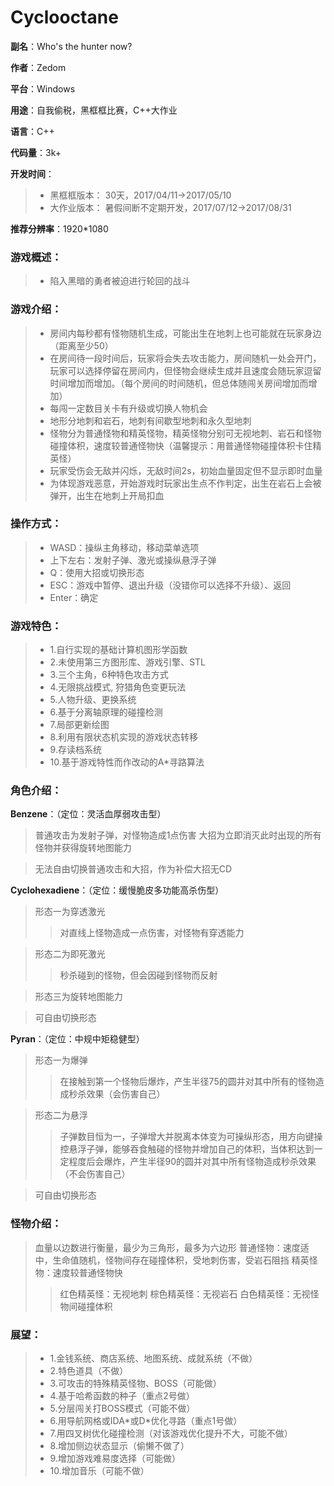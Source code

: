 Cyclooctane
=============================================
**副名**：Who's the hunter now?

**作者**：Zedom


**平台**：Windows


**用途**：自我偷税，黑框框比赛，C++大作业


**语言**：C++


**代码量**：3k+


**开发时间**：
> * 黑框框版本： 30天，2017/04/11->2017/05/10
> * 大作业版本： 暑假间断不定期开发，2017/07/12->2017/08/31

**推荐分辨率**：1920*1080


### **游戏概述**：


> * 陷入黑暗的勇者被迫进行轮回的战斗


### **游戏介绍**：


> * 房间内每秒都有怪物随机生成，可能出生在地刺上也可能就在玩家身边（距离至少50）
> * 在房间待一段时间后，玩家将会失去攻击能力，房间随机一处会开门，玩家可以选择停留在房间内，但怪物会继续生成并且速度会随玩家逗留时间增加而增加。（每个房间的时间随机，但总体随闯关房间增加而增加）
> * 每闯一定数目关卡有升级或切换人物机会
> * 地形分地刺和岩石，地刺有间歇型地刺和永久型地刺
> * 怪物分为普通怪物和精英怪物，精英怪物分别可无视地刺、岩石和怪物碰撞体积，速度较普通怪物快（温馨提示：用普通怪物碰撞体积卡住精英怪）
> * 玩家受伤会无敌并闪烁，无敌时间2s，初始血量固定但不显示即时血量
> * 为体现游戏恶意，开始游戏时玩家出生点不作判定，出生在岩石上会被弹开，出生在地刺上开局扣血

### **操作方式**：


> * WASD：操纵主角移动，移动菜单选项
> * 上下左右：发射子弹、激光或操纵悬浮子弹
> * Q：使用大招或切换形态
> * ESC：游戏中暂停、退出升级（没错你可以选择不升级）、返回
> * Enter：确定


### **游戏特色**：


> * 1.自行实现的基础计算机图形学函数
> * 2.未使用第三方图形库、游戏引擎、STL
> * 3.三个主角，6种特色攻击方式
> * 4.无限挑战模式, 狩猎角色变更玩法
> * 5.人物升级、更换系统
> * 6.基于分离轴原理的碰撞检测
> * 7.局部更新绘图
> * 8.利用有限状态机实现的游戏状态转移
> * 9.存读档系统
> * 10.基于游戏特性而作改动的A*寻路算法


### **角色介绍**：


**Benzene**：（定位：灵活血厚弱攻击型）


>普通攻击为发射子弹，对怪物造成1点伤害
>大招为立即消灭此时出现的所有怪物并获得旋转地图能力

>无法自由切换普通攻击和大招，作为补偿大招无CD


**Cyclohexadiene**：（定位：缓慢脆皮多功能高杀伤型）


>形态一为穿透激光
>>对直线上怪物造成一点伤害，对怪物有穿透能力

>形态二为即死激光
>>秒杀碰到的怪物，但会因碰到怪物而反射

>形态三为旋转地图能力

>可自由切换形态

**Pyran**：（定位：中规中矩稳健型）


>形态一为爆弹
>>在接触到第一个怪物后爆炸，产生半径75的圆并对其中所有的怪物造成秒杀效果（会伤害自己）

>形态二为悬浮
>>子弹数目恒为一，子弹增大并脱离本体变为可操纵形态，用方向键操控悬浮子弹，能够吞食触碰的怪物并增加自己的体积，当体积达到一定程度后会爆炸，产生半径90的圆并对其中所有怪物造成秒杀效果（不会伤害自己）

>可自由切换形态

### **怪物介绍**：


>血量以边数进行衡量，最少为三角形，最多为六边形
>普通怪物：速度适中，生命值随机，怪物间存在碰撞体积，受地刺伤害，受岩石阻挡
>精英怪物：速度较普通怪物快
>>红色精英怪：无视地刺
>>棕色精英怪：无视岩石
>>白色精英怪：无视怪物间碰撞体积


### **展望**：


> * 1.金钱系统、商店系统、地图系统、成就系统（不做）
> * 2.特色道具（不做）
> * 3.可攻击的特殊精英怪物、BOSS（可能做）
> * 4.基于哈希函数的种子（重点2号做）
> * 5.分层闯关打BOSS模式（可能不做）
> * 6.用导航网格或IDA\*或D\*优化寻路（重点1号做）
> * 7.用四叉树优化碰撞检测（对该游戏优化提升不大，可能不做）
> * 8.增加侧边状态显示（偷懒不做了）
> * 9.增加游戏难易度选择（可能做）
> * 10.增加音乐（可能不做）
